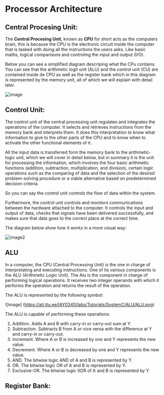 # Processor Architecture

## Central Procesing Unit:

The **Central Procesing Unit**, known as **CPU** for short acts as the computers brain, this is because the CPU is the electronic circuit inside the computer that is tasked with doing all the instructions the users asks. Like basic 
maths, logical comparisons and controling the input and output (I/O).

Below you can see a simplified diagram descriping what the CPu contains. You can see that the arithmetic logit unit (ALU) and the control unit (CU) are contained inside de CPU as well as the register bank which in this diagram is represented by the memory unit, all of which we will explain with detail later.

![image](https://computersciencewiki.org/images/1/1a/Cpu_diagram.png)

## Control Unit:

The control unit of the central processing unit regulates and integrates the operations of the computer. It selects and retrieves instructions from the memory bank and interprets them. It does this interpretation to know what information to give to the other parts of the CPU and to know when to activate the other functional elements of it.
  
All the input data is transferred form the memory bank to the arithmetic-logic unit, which we will cover in detail below, but in summary it is the unit for processing the information, which involves the four basic arithmetic functions (addition, subtraction, multiplication, and division), certain logic operations such as the comparing of data and the selection of the desired problem-solving procedure or a viable alternative based on predetermined decision criteria.

So you can say the control unit controls the flow of data within the system.

Furthermore, the control unit controls and monitors communications between the hardware attached to the computer. It controls the input and output of data, checks that signals have been delivered successfully, and makes sure that data goes to the correct place at the correct time.

The diagram below show how it works in a more visual way:

![image2](https://www.computerhope.com/jargon/m/machine-cycle.png)

## ALU

In a computer, the CPU (Central Processing Unit) is the one in charge of interpretating and executing instructions. One of its various components is the ALU (Arithmetic Logic Unit). The Alu is the component in charge of performing logical operations. It receives two integer operands with which it performs the operation and returns the result of the operation. 

The ALU is represented by the following symbol:

![image] (https://ati.ttu.ee/IAY0340/labs/Tutorials/SystemC/ALU/ALU.png)

The ALU is capable of performing these operations:

1.	Addition. Adds A and B with carry-in or carry-out sum at Y.
2.	Subtraction. Subtracts B from A or vice versa with the difference at Y and carry-in or carry-out.
3.	Increment. Where A or B is increased by one and Y represents the new value.
4.	Decrement. Where A or B is decreased by one and Y represents the new value.
5.	AND. The bitwise logic AND of A and B is represented by Y.
6.	OR. The bitwise logic OR of A and B is represented by Y.
7.	Exclusive-OR. The bitwise logic XOR of A and B is represented by Y.



## Register Bank:
